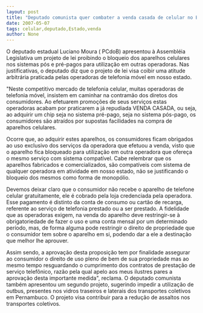 ```yaml
---
layout: post
title: "Deputado comunista quer combater a venda casada de celular no Estado"
date: 2007-05-07
tags: celular,deputado,Estado,venda
author: None
---
```

O deputado estadual Luciano Moura ( PCdoB) apresentou à Assembléia Legislativa um projeto de lei proibindo o bloqueio dos aparelhos celulares nos sistemas pós e pré-pagos para utilização em outras operadoras. 
Nas justificativas, o deputado diz que o projeto de lei visa coibir uma atitude arbitrária praticada pelas operadoras de telefonia móvel em nosso estado.

\"Neste competitivo mercado de telefonia celular, muitas operadoras de telefonia móvel, insistem em caminhar na contramão dos diretos dos consumidores. Ao efetuarem promoções de seus serviços estas operadoras acabam por praticarem a já repudiada VENDA CASADA, ou seja, ao adquirir um chip seja no sistema pré-pago, seja no sistema pós-pago, os consumidores são atraídos por supostas facilidades na compra de aparelhos celulares.

Ocorre que, ao adquirir estes aparelhos, os consumidores ficam obrigados ao uso exclusivo dos serviços da operadora que efetuou a venda, visto que o aparelho fica bloqueado para utilização em outra operadora que ofereça o mesmo serviço com sistema compatível. Cabe relembrar que os aparelhos fabricados e comercializados, são compatíveis com sistema de qualquer operadora em atividade em nosso estado, não se justificando o bloqueio dos mesmos como forma de monopólio.

Devemos deixar claro que o consumidor não recebe o aparelho de telefone celular gratuitamente, ele é cobrado pela loja credenciada pela operadora. Esse pagamento é distinto da conta de consumo ou cartão de recarga, referente ao serviço de telefonia prestado ou a ser prestado. A fidelidade que as operadoras exigem, na venda do aparelho deve restringir-se à obrigatoriedade de fazer o uso e uma conta mensal por um determinado período, mas, de forma alguma pode restringir o direito de propriedade que o consumidor tem sobre o aparelho em si, podendo dar a ele a destinação que melhor lhe aprouver.

Assim sendo, a aprovação desta proposição tem por finalidade assegurar ao consumidor o direito de uso pleno de bem de sua propriedade mas ao mesmo tempo resguardando o cumprimento dos contratos de prestação de serviço telefônico, razão pela qual apelo aos meus ilustres pares a aprovação desta importante medida\", reclama.
O deputado comunista também apresentou um segundo projeto, sugerindo impedir a utilização de outbus, presentes nos vidros traseiros e laterais dos transportes coletivos em Pernambuco. O projeto visa contribuir para a redução de assaltos nos transportes coletivos. 